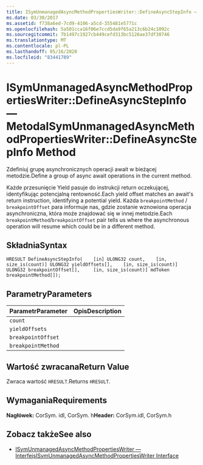 ```yaml
---
title: ISymUnmanagedAsyncMethodPropertiesWriter::DefineAsyncStepInfo — Metoda
ms.date: 03/30/2017
ms.assetid: f738a6ed-7cd9-4106-a5cd-355481e5771c
ms.openlocfilehash: 5a501cca16f06e7ccd5da9f65a213c6b24c1092c
ms.sourcegitcommit: 7b1497c1927cb449cefd313bc5126ae37df30746
ms.translationtype: MT
ms.contentlocale: pl-PL
ms.lasthandoff: 05/16/2020
ms.locfileid: "83441789"
---
```

# <a name="isymunmanagedasyncmethodpropertieswriterdefineasyncstepinfo-method"></a><span data-ttu-id="d3ee9-102">ISymUnmanagedAsyncMethodPropertiesWriter::DefineAsyncStepInfo — Metoda</span><span class="sxs-lookup"><span data-stu-id="d3ee9-102">ISymUnmanagedAsyncMethodPropertiesWriter::DefineAsyncStepInfo Method</span></span>
<span data-ttu-id="d3ee9-103">Zdefiniuj grupę asynchronicznych operacji await w bieżącej metodzie.</span><span class="sxs-lookup"><span data-stu-id="d3ee9-103">Define a group of async await operations in the current method.</span></span>  
  
 <span data-ttu-id="d3ee9-104">Każde przesunięcie Yield pasuje do instrukcji return oczekującej, identyfikując potencjalną rentowność.</span><span class="sxs-lookup"><span data-stu-id="d3ee9-104">Each yield offset matches an await's return instruction, identifying a potential yield.</span></span> <span data-ttu-id="d3ee9-105">Każda `breakpointMethod` / `breakpointOffset` para informuje nas, gdzie zostanie wznowiona operacja asynchroniczna, która może znajdować się w innej metodzie.</span><span class="sxs-lookup"><span data-stu-id="d3ee9-105">Each `breakpointMethod`/`breakpointOffset` pair tells us where the asynchronous operation will resume which could be in a different method.</span></span>  
  
## <a name="syntax"></a><span data-ttu-id="d3ee9-106">Składnia</span><span class="sxs-lookup"><span data-stu-id="d3ee9-106">Syntax</span></span>  
  
```idl  
HRESULT DefineAsyncStepInfo(    [in] ULONG32 count,    [in, size_is(count)] ULONG32 yieldOffsets[],    [in, size_is(count)] ULONG32 breakpointOffset[],     [in, size_is(count)] mdToken breakpointMethod[]);  
```  
  
## <a name="parameters"></a><span data-ttu-id="d3ee9-107">Parametry</span><span class="sxs-lookup"><span data-stu-id="d3ee9-107">Parameters</span></span>  
  
|<span data-ttu-id="d3ee9-108">Parametr</span><span class="sxs-lookup"><span data-stu-id="d3ee9-108">Parameter</span></span>|<span data-ttu-id="d3ee9-109">Opis</span><span class="sxs-lookup"><span data-stu-id="d3ee9-109">Description</span></span>|  
|---------------|-----------------|  
|`count`||  
|`yieldOffsets`||  
|`breakpointOffset`||  
|`breakpointMethod`||  
  
## <a name="return-value"></a><span data-ttu-id="d3ee9-110">Wartość zwracana</span><span class="sxs-lookup"><span data-stu-id="d3ee9-110">Return Value</span></span>  
 <span data-ttu-id="d3ee9-111">Zwraca wartość `HRESULT`.</span><span class="sxs-lookup"><span data-stu-id="d3ee9-111">Returns `HRESULT`.</span></span>  
  
## <a name="requirements"></a><span data-ttu-id="d3ee9-112">Wymagania</span><span class="sxs-lookup"><span data-stu-id="d3ee9-112">Requirements</span></span>  
 <span data-ttu-id="d3ee9-113">**Nagłówek:** CorSym. idl, CorSym. h</span><span class="sxs-lookup"><span data-stu-id="d3ee9-113">**Header:** CorSym.idl, CorSym.h</span></span>  
  
## <a name="see-also"></a><span data-ttu-id="d3ee9-114">Zobacz także</span><span class="sxs-lookup"><span data-stu-id="d3ee9-114">See also</span></span>

- [<span data-ttu-id="d3ee9-115">ISymUnmanagedAsyncMethodPropertiesWriter — Interfejs</span><span class="sxs-lookup"><span data-stu-id="d3ee9-115">ISymUnmanagedAsyncMethodPropertiesWriter Interface</span></span>](isymunmanagedasyncmethodpropertieswriter-interface.md)
